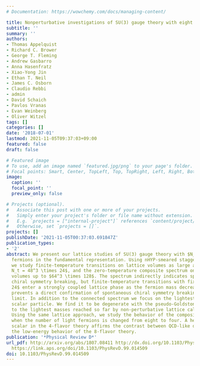 ```yaml
---
# Documentation: https://wowchemy.com/docs/managing-content/

title: Nonperturbative investigations of SU(3) gauge theory with eight dynamical flavors
subtitle: ''
summary: ''
authors:
- Thomas Appelquist
- Richard C. Brower
- George T. Fleming
- Andrew Gasbarro
- Anna Hasenfratz
- Xiao-Yong Jin
- Ethan T. Neil
- James C. Osborn
- Claudio Rebbi
- admin
- David Schaich
- Pavlos Vranas
- Evan Weinberg
- Oliver Witzel
tags: []
categories: []
date: '2018-07-01'
lastmod: 2021-11-05T09:37:03+09:00
featured: false
draft: false

# Featured image
# To use, add an image named `featured.jpg/png` to your page's folder.
# Focal points: Smart, Center, TopLeft, Top, TopRight, Left, Right, BottomLeft, Bottom, BottomRight.
image:
  caption: ''
  focal_point: ''
  preview_only: false

# Projects (optional).
#   Associate this post with one or more of your projects.
#   Simply enter your project's folder or file name without extension.
#   E.g. `projects = ["internal-project"]` references `content/project/deep-learning/index.md`.
#   Otherwise, set `projects = []`.
projects: []
publishDate: '2021-11-05T00:37:03.691847Z'
publication_types:
- '2'
abstract: We present our lattice studies of SU(3) gauge theory with $N_f$ = 8 degenerate
  fermions in the fundamental representation. Using nHYP-smeared staggered fermions
  we study finite-temperature transitions on lattice volumes as large as $L^3 \times
  N_t = 48^3 \times 24$, and the zero-temperature composite spectrum on lattice
  volumes up to $64^3 \times 128$. The spectrum indirectly indicates spontaneous
  chiral symmetry breaking, but finite-temperature transitions with fixed $N_t \leq
  24$ enter a strongly coupled lattice phase as the fermion mass decreases, which
  prevents a direct confirmation of spontaneous chiral symmetry breaking in the chiral
  limit. In addition to the connected spectrum we focus on the lightest flavor-singlet
  scalar particle. We find it to be degenerate with the pseudo-Goldstone states down
  to the lightest masses reached so far by non-perturbative lattice calculations.
  Using the same lattice approach, we study the behavior of the composite spectrum
  when the number of light fermions is changed from eight to four. A heavy flavor-singlet
  scalar in the 4-flavor theory affirms the contrast between QCD-like dynamics and
  the low-energy behavior of the 8-flavor theory.
publication: '*Physical Review D*'
url_pdf: http://arxiv.org/abs/1807.08411 http://dx.doi.org/10.1103/PhysRevD.99.014509
  https://link.aps.org/doi/10.1103/PhysRevD.99.014509
doi: 10.1103/PhysRevD.99.014509
---
```


